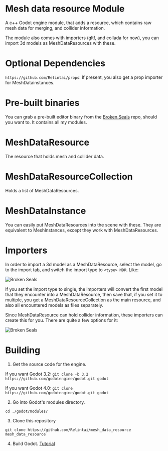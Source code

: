 # Mesh data resource Module

A c++ Godot engine module, that adds a resource, which contains raw mesh data for merging, and collider information.

The module also comes with importers (gltf, and collada for now), you can import 3d models as MeshDataResources with these.

# Optional Dependencies

`https://github.com/Relintai/props`: If present, you also get a prop importer for MeshDatainstances.

# Pre-built binaries

You can grab a pre-built editor binary from the [Broken Seals](https://github.com/Relintai/broken_seals/releases) 
repo, should you want to. It contains all my modules.

# MeshDataResource

The resource that holds mesh and collider data.

# MeshDataResourceCollection

Holds a list of MeshDataResources.

# MeshDataInstance

You can easily put MeshDataResources into the scene with these. They are equivalent to MeshInstances, except they work 
with MeshDataResources.

# Importers

In order to import a 3d model as a MeshDataResource, select the model, go to the import tab, and switch the import type to `<type> MDR`. Like:

![Broken Seals](screenshots/import.jpg)

If you set the import type to single, the importers will convert the first model that they encounter into a MeshDataResource, then save that,
if you set it to multiple, you get a MeshDataResourceCollection as the main resource, and also all encountered models as files separately.

Since MeshDataResource can hold collider information, these importers can create this for you. There are quite a few options for it:

![Broken Seals](screenshots/import2.jpg)

# Building

1. Get the source code for the engine.

If you want Godot 3.2:
```git clone -b 3.2 https://github.com/godotengine/godot.git godot```

If you want Godot 4.0:
```git clone https://github.com/godotengine/godot.git godot```


2. Go into Godot's modules directory.

```
cd ./godot/modules/
```

3. Clone this repository

```
git clone https://github.com/Relintai/mesh_data_resource mesh_data_resource
```

4. Build Godot. [Tutorial](https://docs.godotengine.org/en/latest/development/compiling/index.html)


